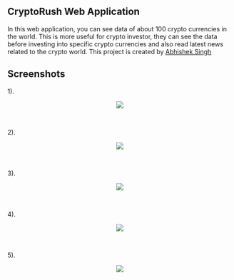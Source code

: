 ## CryptoRush Web Application

In this web application, you can see data of about 100 crypto currencies in the world. This is more useful for crypto investor, they can see the data before investing into specific crypto currencies and also read latest news related to the crypto world. This project is created by <a href="https://github.com/Abh1shekSingh">Abhishek Singh</a>

## Screenshots

1). <br />

<p align="center">
    <img src="https://github.com/surajm-333/Ace-The-FrontEnd/blob/main/CryptoRush-Application/Cryptoworld/demo1.JPG">
</p><br />

2). <br />

<p align="center">
    <img src="https://github.com/surajm-333/Ace-The-FrontEnd/blob/main/CryptoRush-Application/Cryptoworld/demo2.JPG">
</p><br />

3). <br />

<p align="center">
    <img src="https://github.com/surajm-333/Ace-The-FrontEnd/blob/main/CryptoRush-Application/Cryptoworld/demo3.JPG">
</p><br />

4). <br />

<p align="center">
    <img src="https://github.com/surajm-333/Ace-The-FrontEnd/blob/main/CryptoRush-Application/Cryptoworld/demo4.JPG">
</p><br />

5). <br />

<p align="center">
    <img src="https://github.com/surajm-333/Ace-The-FrontEnd/blob/main/CryptoRush-Application/Cryptoworld/demo5.JPG">
</p><br />
